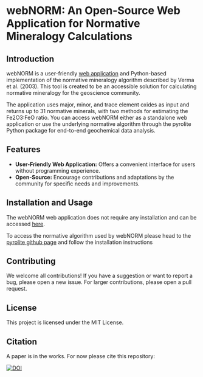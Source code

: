 # webNORM: An Open-Source Web Application for Normative Mineralogy Calculations

## Introduction

webNORM is a user-friendly [web application](https://webnorm.streamlit.app/) and Python-based implementation of the normative mineralogy algorithm described by Verma et al. (2003). This tool is created to be an accessible solution for calculating normative mineralogy for the geoscience community.

The application uses major, minor, and trace element oxides as input and returns up to 31 normative minerals, with two methods for estimating the Fe2O3:FeO ratio. You can access webNORM either as a standalone web application or use the underlying normative algorithm through the pyrolite Python package for end-to-end geochemical data analysis.

## Features

- **User-Friendly Web Application:** Offers a convenient interface for users without programming experience.
- **Open-Source:** Encourage contributions and adaptations by the community for specific needs and improvements.

## Installation and Usage

The webNORM web application does not require any installation and can be accessed [here](https://webnorm.streamlit.app/).

To access the normative algorithm used by webNORM please head to the  [pyrolite github page](https://github.com/morganjwilliams/pyrolite) and follow the installation instructions

## Contributing
We welcome all contributions! If you have a suggestion or want to report a bug, please open a new issue. For larger contributions, please open a pull request.

## License
This project is licensed under the MIT License.

## Citation
A paper is in the works. For now please cite this repository:

[![DOI](https://zenodo.org/badge/DOI/10.5281/zenodo.7990713.svg)](https://doi.org/10.5281/zenodo.7990713)

